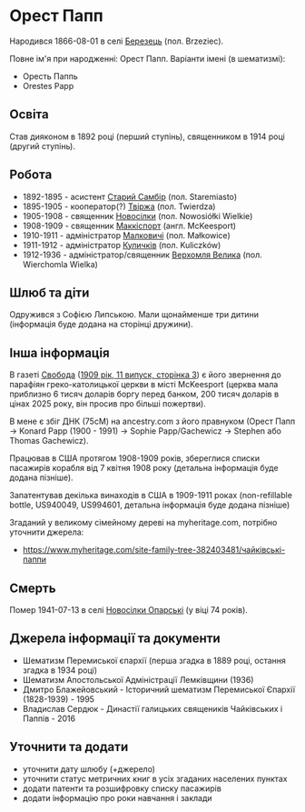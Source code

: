 # Орест Папп #

Народився 1866-08-01 в селі [Березець](https://uk.wikipedia.org/wiki/Березець) (пол. Brzeziec).

Повне ім'я при народженні: Орест Папп. Варіанти імені (в шематизмі):

- Оресть Паппь
- Orestes Papp

## Освіта ##

Став дияконом в 1892 році (перший ступінь), священником в 1914 році (другий ступінь).

## Робота ##

- 1892-1895 - асистент [Старий Самбір](https://uk.wikipedia.org/wiki/Старий_Самбір) (пол. Staremiasto)
- 1895-1905 - кооператор(?) [Твіржа](https://uk.wikipedia.org/wiki/Твіржа) (пол. Twierdza)
- 1905-1908 - священник [Новосілки](https://uk.wikipedia.org/wiki/Великі_Новосілки) (пол. Nowosiółki Wielkie)
- 1908-1909 - священник [Маккіспорт](https://en.wikipedia.org/wiki/McKeesport,_Pennsylvania) (англ. McKeesport)
- 1910-1911 - адміністратор [Малковичі](https://uk.wikipedia.org/wiki/Малковичі_(Підкарпатське_воєводство)) (пол. Małkowice)
- 1911-1912 - адміністратор [Куличків](https://uk.wikipedia.org/wiki/Куличків) (пол. Kuliczków)
- 1912-1936 - адміністратор/священник [Верхомля Велика](https://uk.wikipedia.org/wiki/Верхомля_Велика) (пол. Wierchomla Wielka)

## Шлюб та діти ##

Одружився з Софією Липською. Мали щонайменше три дитини (інформація буде додана на сторінці дружини).

## Інша інформація ##

В газеті [Свобода](https://uk.wikipedia.org/wiki/Свобода_(газета_в_США)) ([1909 рік, 11 випуск, сторінка 3](https://archive.svoboda-news.com/wp-content/uploads/Svoboda-1909-11.pdf)) є його звернення до парафіян греко-католицької церкви в місті McKeesport (церква мала приблизно 6 тисяч доларів боргу перед банком, 200 тисяч доларів в цінах 2025 року, він просив про більші пожертви).

В мене є збіг ДНК (75cM) на ancestry.com з його правнуком (Орест Папп -> Konard Papp (1900 - 1991) -> Sophie Papp/Gachewicz -> Stephen або Thomas Gachewicz).

Працював в США протягом 1908-1909 років, збереглися списки пасажирів корабля від 7 квітня 1908 року (детальна інформація буде додана пізніше).

Запатентував декілька винаходів в США в 1909-1911 роках (non-refillable bottle, US940049, US994601, детальна інформація буде додана пізніше)

Згаданий у великому сімейному дереві на myheritage.com, потрібно уточнити джерела:

- https://www.myheritage.com/site-family-tree-382403481/чайківські-паппи

## Смерть ##

Помер 1941-07-13 в селі [Новосілки Опарські](https://uk.wikipedia.org/wiki/Новосілки-Опарські) (у віці 74 років).

## Джерела інформації та документи ##

- Шематизм Перемиської єпархії (перша згадка в 1889 році, остання згадка в 1934 році)
- Шематизм Апостольської Адміністрації Лемківщини (1936)
- Дмитро Блажейовський - Історичний шематизм Перемиської Єпархії (1828-1939) - 1995
- Владислав Сердюк - Династії галицьких священиків Чайківських і Паппів - 2016

## Уточнити та додати ##

- уточнити дату шлюбу (+джерело)
- уточнити статус метричних книг в усіх згаданих населених пунктах
- додати патенти та розшифровку списку пасажирів
- додати інформацію про роки навчання і заклади
